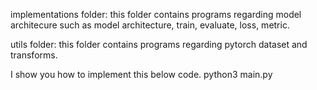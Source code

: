 implementations folder: this folder contains programs regarding model architecure such as model architecture, train, evaluate, loss, metric.

utils folder: this folder contains programs regarding pytorch dataset and transforms.


I show you how to implement this below code.
python3 main.py

